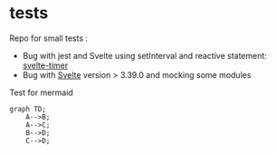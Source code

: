 # tests

Repo for small tests :

- Bug with jest and Svelte using setInterval and reactive statement: [svelte-timer](svelte-timer)
- Bug with [Svelte](https://github.com/sveltejs/svelte) version > 3.39.0 and mocking some modules

Test for mermaid
```mermaid
graph TD;
    A-->B;
    A-->C;
    B-->D;
    C-->D;
```
